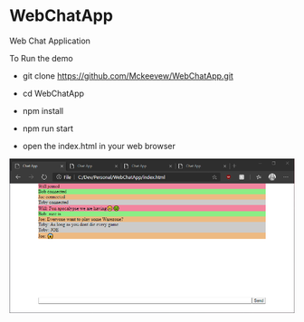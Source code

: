 # WebChatApp
Web Chat Application


To Run the demo
  - git clone https://github.com/Mckeevew/WebChatApp.git
  - cd WebChatApp
  - npm install
  - npm run start
  
  - open the index.html in your web browser

  ![Demo image](images/demo.png)
